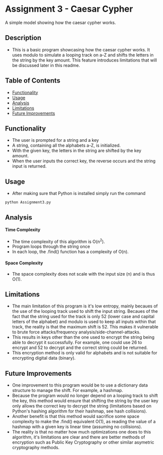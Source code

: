 # Assignment 3 - Caesar Cypher

A simple model showing how the caesar cypher works. 

## Description
- This is a basic program showcasing how the caesar cypher works. It uses modulo to simulate a looping track on a-Z and shifts the letters in the string by the key amount. This feature introduces limitations that will be discussed later in this readme. 

## Table of Contents
- [Functionality](#functionality)
- [Usage](#usage)
- [Analysis](#analysis)
- [Limitations](#limitations)
- [Future Improvements](#future-improvements)

## Functionality
- The user is prompted for a string and a key
- A string, containing all the alphabets a-Z, is initialized. 
- With the given key, the letters in the string are shifted by the key amount.
- When the user inputs the correct key, the reverse occurs and the string input is returned. 

## Usage
- After making sure that Python is installed simply run the command 
```
python Assignment3.py
```
## Analysis
#### Time Complexity
- The time complexity of this algorithm is O(n<sup>2</sup>).
- Program loops through the string once
- In each loop, the .find() function has a complexity of O(n).
#### Space Complexity
- The space complexity does not scale with the input size (n) and is thus O(1).
## Limitations
- The main limitation of this program is it's low entropy, mainly becaues of the use of the looping track used to shift the input string. Becaues of the fact that the string used for the track is only 52 (lower case and capital letters of the alphabet) and modulo is used to keep all inputs within that track, the reality is that the maximum shift is 52. This makes it vulnerable to brute force attacks/frequency analysis/side-channel-attacks.  
- This results in keys other than the one used to encrypt the string being able to decrypt it successfully. For example, one could use 26 to encrypt and 52 to decrypt and the correct string could be returned.
- This encryption method is only valid for alphabets and is not suitable for encrypting digital data (binary).

## Future Improvements
- One improvement to this program would be to use a dictionary data structure to manage the shift. For example, a hashmap. 
- Because the program would no longer depend on a looping track to shift the key, this method would ensure that shifting the string by the user key only allows the correct key to decrypt the string (limitations based on Python's hashing algorithm for their hashmap, see hash collisions).
- Another benefit is that this method would sacrifice some space complexity to make the .find() equivalent O(1), as reading the value of a hashmap with a given key is linear time (assuming no collisions).
- The reality is that no matter how much optimizations one does to this algorithm, it's limitations are clear and there are better methods of encryption such as Public Key Cryptography or other similar asymetric cryptography methods.